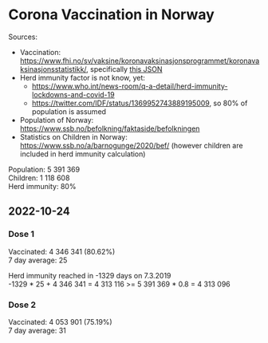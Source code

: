 # Corona Vaccination in Norway

Sources:

- Vaccination: <https://www.fhi.no/sv/vaksine/koronavaksinasjonsprogrammet/koronavaksinasjonsstatistikk/>, specifically [this JSON](https://www.fhi.no/api/chartdata/api/99119)
- Herd immunity factor is not know, yet:
  - <https://www.who.int/news-room/q-a-detail/herd-immunity-lockdowns-and-covid-19>
  - <https://twitter.com/IDF/status/1369952743889195009>, so 80% of population is assumed
- Population of Norway: <https://www.ssb.no/befolkning/faktaside/befolkningen>
- Statistics on Children in Norway: https://www.ssb.no/a/barnogunge/2020/bef/ (however children are included in herd immunity calculation)

Population: 5 391 369  
Children: 1 118 608  
Herd immunity: 80%  

## 2022-10-24

### Dose 1

Vaccinated: 4 346 341 (80.62%)  
7 day average: 25

Herd immunity reached in -1329 days on 7.3.2019  
-1329 * 25 + 4 346 341 = 4 313 116 >= 5 391 369 * 0.8 = 4 313 096

### Dose 2

Vaccinated: 4 053 901 (75.19%)  
7 day average: 31

